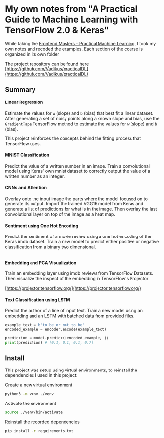 # My own notes from "A Practical Guide to Machine Learning with TensorFlow 2.0 & Keras"

While taking the [Frontend Masters - Practical Machine Learning](https://frontendmasters.com/courses/practical-machine-learning/), I took my own notes and recoded the examples. Each section of the course is organized in its own folder

The project repository can be found here [https://github.com/Vadikus/practicalDL](https://github.com/Vadikus/practicalDL)

## Summary

#### Linear Regression

Estimate the values for `w` (slope) and `b` (bias) that best fit a linear dataset. After generating a set of noisy points along a known slope and bias, use the `GradientTape` TensorFlow method to estimate the values for `w` (slope) and `b` (bias). 

This project reinforces the concepts behind the fitting process that TensorFlow uses.

<insert linear regression gif>

#### MNIST Classification

Predict the value of a written number in an image. Train a convolutional model using Keras' own mnist dataset to correctly output the value of a written number as an integer.

<mnist example>

#### CNNs and Attention

Overlay onto the input image the parts where the model focused on to generate its output. Import the trained VGG16 model from Keras and generate a list of predictions for what is in the image. Then overlay the last convolutional layer on top of the image as a heat map.

<attention example>

#### Sentiment using One Hot Encoding

Predict the sentiment of a movie review using a one hot encoding of the Keras imdb dataset. Train a new model to predict either positive or negative classification from a binary two dimensional.

```python

```

#### Embedding and PCA Visualization

Train an embedding layer using imdb reviews from TensorFlow Datasets. Then visualize the inspect of the embedding in TensorFlow's Projector

[https://projector.tensorflow.org/](https://projector.tensorflow.org/)

<visualize enbedding>

#### Text Classification using LSTM

Predict the author of a line of input text. Train a new model using an embedding and an LSTM with batched data from provided files.

```python
example_text = b'to be or not to be'
encoded_example = encoder.encode(example_text)

prediction = model.predict([encoded_example, ])
print(prediction) # [0.1, 0.1, 0.1, 0.7]
```

## Install

This project was setup using virtual environments, to reinstall the dependencies I used in this project:

Create a new virtual environment

```bash
python3 -m venv ./venv
```

Activate the environment

```bash
source ./venv/bin/activate
```

Reinstall the recorded dependencies

```bash
pip install -r requirements.txt
```